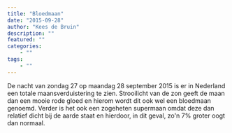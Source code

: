 ```yaml
---
title: "Bloedmaan"
date: "2015-09-28"
author: "Kees de Bruin"
description: ""
featured: ""
categories:
    - ""
tags:
    - ""
---
```


De nacht van zondag 27 op maandag 28 september 2015 is er in Nederland een totale maansverduistering te zien. Strooilicht van de zon geeft de maan dan een mooie rode gloed en hierom wordt dit ook wel een bloedmaan genoemd. Verder is het ook een zogeheten supermaan omdat deze dan relatief dicht bij de aarde staat en hierdoor, in dit geval, zo'n 7% groter oogt dan normaal.

